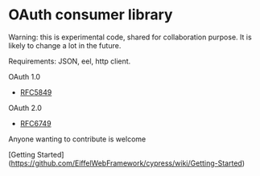 OAuth consumer library
======================

Warning: 
	this is experimental code, shared for collaboration purpose. 
	It is likely to change a lot in the future.
    
Requirements:
JSON, eel, http client.
    

OAuth 1.0
* [RFC5849](http://tools.ietf.org/html/rfc5849)

OAuth 2.0
* [RFC6749](http://tools.ietf.org/html/rfc6749)

Anyone wanting to contribute is welcome


[Getting Started] (https://github.com/EiffelWebFramework/cypress/wiki/Getting-Started) 

